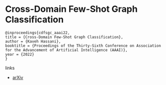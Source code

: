 # Cross-Domain Few-Shot Graph Classification

```
@inproceedings{cdfsgc_aaai22,
title = {Cross-Domain Few-Shot Graph Classification},
author = {Kaveh Hassani},
booktitle = {Proceedings of the Thirty-Sixth Conference on Association for the Advancement of Artificial Intelligence (AAAI)},
year = {2022}
}
```

links
- [arXiv](https://arxiv.org/abs/2201.08265)
